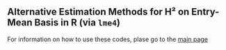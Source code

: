 ## Alternative Estimation Methods for H² on Entry-Mean Basis in R (via `lme4`)
For information on how to use these codes, plase go to the [main page](https://github.com/PaulSchmidtGit/Heritability/tree/master/Alternative%20Heritability%20Measures)